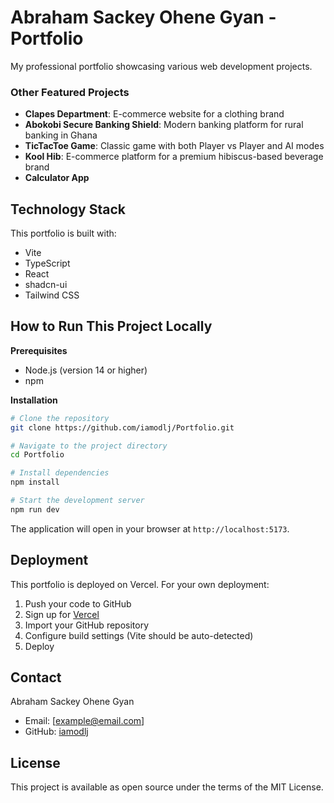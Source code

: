 # Abraham Sackey Ohene Gyan - Portfolio

My professional portfolio showcasing various web development projects.



### Other Featured Projects
- **Clapes Department**: E-commerce website for a clothing brand
- **Abokobi Secure Banking Shield**: Modern banking platform for rural banking in Ghana
- **TicTacToe Game**: Classic game with both Player vs Player and AI modes
- **Kool Hib**: E-commerce platform for a premium hibiscus-based beverage brand
- **Calculator App**

## Technology Stack

This portfolio is built with:
- Vite
- TypeScript
- React
- shadcn-ui
- Tailwind CSS

## How to Run This Project Locally

**Prerequisites**
- Node.js (version 14 or higher)
- npm

**Installation**

```sh
# Clone the repository
git clone https://github.com/iamodlj/Portfolio.git

# Navigate to the project directory
cd Portfolio

# Install dependencies
npm install

# Start the development server
npm run dev
```

The application will open in your browser at `http://localhost:5173`.

## Deployment

This portfolio is deployed on Vercel. For your own deployment:

1. Push your code to GitHub
2. Sign up for [Vercel](https://vercel.com)
3. Import your GitHub repository
4. Configure build settings (Vite should be auto-detected)
5. Deploy

## Contact

Abraham Sackey Ohene Gyan
- Email: [example@email.com]
- GitHub: [iamodlj](https://github.com/iamodlj)

## License

This project is available as open source under the terms of the MIT License. 